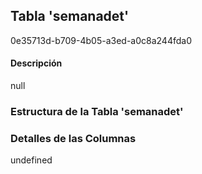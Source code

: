 
## Tabla 'semanadet'
0e35713d-b709-4b05-a3ed-a0c8a244fda0
#### Descripción

null

### Estructura de la Tabla 'semanadet'




### Detalles de las Columnas
undefined

